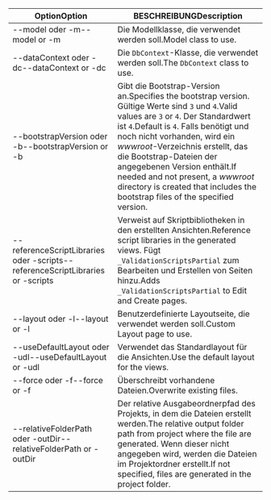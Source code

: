 <!-- Options common to Razor Pages and Controller -->
| <span data-ttu-id="bca95-101">Option</span><span class="sxs-lookup"><span data-stu-id="bca95-101">Option</span></span>               | <span data-ttu-id="bca95-102">BESCHREIBUNG</span><span class="sxs-lookup"><span data-stu-id="bca95-102">Description</span></span>|
| ----------------- | ------------ |
| <span data-ttu-id="bca95-103">--model oder -m</span><span class="sxs-lookup"><span data-stu-id="bca95-103">--model or -m</span></span>  | <span data-ttu-id="bca95-104">Die Modellklasse, die verwendet werden soll.</span><span class="sxs-lookup"><span data-stu-id="bca95-104">Model class to use.</span></span> |
| <span data-ttu-id="bca95-105">--dataContext oder -dc</span><span class="sxs-lookup"><span data-stu-id="bca95-105">--dataContext or -dc</span></span>  | <span data-ttu-id="bca95-106">Die `DbContext`-Klasse, die verwendet werden soll.</span><span class="sxs-lookup"><span data-stu-id="bca95-106">The `DbContext` class to use.</span></span> |
| <span data-ttu-id="bca95-107">--bootstrapVersion oder -b</span><span class="sxs-lookup"><span data-stu-id="bca95-107">--bootstrapVersion or -b</span></span>  | <span data-ttu-id="bca95-108">Gibt die Bootstrap-Version an.</span><span class="sxs-lookup"><span data-stu-id="bca95-108">Specifies the bootstrap version.</span></span> <span data-ttu-id="bca95-109">Gültige Werte sind `3` und `4`.</span><span class="sxs-lookup"><span data-stu-id="bca95-109">Valid values are `3` or `4`.</span></span> <span data-ttu-id="bca95-110">Der Standardwert ist `4`.</span><span class="sxs-lookup"><span data-stu-id="bca95-110">Default is `4`.</span></span> <span data-ttu-id="bca95-111">Falls benötigt und noch nicht vorhanden, wird ein *wwwroot*-Verzeichnis erstellt, das die Bootstrap-Dateien der angegebenen Version enthält.</span><span class="sxs-lookup"><span data-stu-id="bca95-111">If needed and not present, a *wwwroot* directory is created that includes the bootstrap files of the specified version.</span></span> |
| <span data-ttu-id="bca95-112">--referenceScriptLibraries oder -scripts</span><span class="sxs-lookup"><span data-stu-id="bca95-112">--referenceScriptLibraries or -scripts</span></span> |  <span data-ttu-id="bca95-113">Verweist auf Skriptbibliotheken in den erstellten Ansichten.</span><span class="sxs-lookup"><span data-stu-id="bca95-113">Reference script libraries in the generated views.</span></span> <span data-ttu-id="bca95-114">Fügt `_ValidationScriptsPartial` zum Bearbeiten und Erstellen von Seiten hinzu.</span><span class="sxs-lookup"><span data-stu-id="bca95-114">Adds `_ValidationScriptsPartial` to Edit and Create pages.</span></span> |
| <span data-ttu-id="bca95-115">--layout oder -l</span><span class="sxs-lookup"><span data-stu-id="bca95-115">--layout or -l</span></span> | <span data-ttu-id="bca95-116">Benutzerdefinierte Layoutseite, die verwendet werden soll.</span><span class="sxs-lookup"><span data-stu-id="bca95-116">Custom Layout page to use.</span></span> |
| <span data-ttu-id="bca95-117">--useDefaultLayout oder -udl</span><span class="sxs-lookup"><span data-stu-id="bca95-117">--useDefaultLayout or -udl</span></span> | <span data-ttu-id="bca95-118">Verwendet das Standardlayout für die Ansichten.</span><span class="sxs-lookup"><span data-stu-id="bca95-118">Use the default layout for the views.</span></span> |
| <span data-ttu-id="bca95-119">--force oder -f</span><span class="sxs-lookup"><span data-stu-id="bca95-119">--force or -f</span></span> | <span data-ttu-id="bca95-120">Überschreibt vorhandene Dateien.</span><span class="sxs-lookup"><span data-stu-id="bca95-120">Overwrite existing files.</span></span> |
| <span data-ttu-id="bca95-121">--relativeFolderPath oder -outDir</span><span class="sxs-lookup"><span data-stu-id="bca95-121">--relativeFolderPath or -outDir</span></span> | <span data-ttu-id="bca95-122">Der relative Ausgabeordnerpfad des Projekts, in dem die Dateien erstellt werden.</span><span class="sxs-lookup"><span data-stu-id="bca95-122">The relative output folder path from project where the file are generated.</span></span> <span data-ttu-id="bca95-123">Wenn dieser nicht angegeben wird, werden die Dateien im Projektordner erstellt.</span><span class="sxs-lookup"><span data-stu-id="bca95-123">If not specified, files are generated in the project folder.</span></span> |